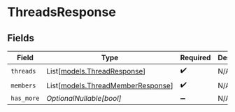 # ThreadsResponse


## Fields

| Field                                                                  | Type                                                                   | Required                                                               | Description                                                            |
| ---------------------------------------------------------------------- | ---------------------------------------------------------------------- | ---------------------------------------------------------------------- | ---------------------------------------------------------------------- |
| `threads`                                                              | List[[models.ThreadResponse](../models/threadresponse.md)]             | :heavy_check_mark:                                                     | N/A                                                                    |
| `members`                                                              | List[[models.ThreadMemberResponse](../models/threadmemberresponse.md)] | :heavy_check_mark:                                                     | N/A                                                                    |
| `has_more`                                                             | *OptionalNullable[bool]*                                               | :heavy_minus_sign:                                                     | N/A                                                                    |